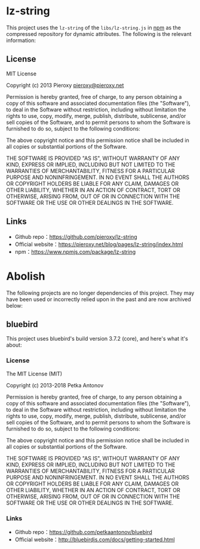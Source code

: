 # lz-string
This project uses the `lz-string` of the `libs/lz-string.js` in [npm](https://www.npmjs.com/package/lz-string) as the compressed repository for dynamic attributes. The following is the relevant information:
## License
MIT License

Copyright (c) 2013 Pieroxy pieroxy@pieroxy.net

Permission is hereby granted, free of charge, to any person obtaining a copy of this software and associated documentation files (the "Software"), to deal in the Software without restriction, including without limitation the rights to use, copy, modify, merge, publish, distribute, sublicense, and/or sell copies of the Software, and to permit persons to whom the Software is furnished to do so, subject to the following conditions:

The above copyright notice and this permission notice shall be included in all copies or substantial portions of the Software.

THE SOFTWARE IS PROVIDED "AS IS", WITHOUT WARRANTY OF ANY KIND, EXPRESS OR IMPLIED, INCLUDING BUT NOT LIMITED TO THE WARRANTIES OF MERCHANTABILITY, FITNESS FOR A PARTICULAR PURPOSE AND NONINFRINGEMENT. IN NO EVENT SHALL THE AUTHORS OR COPYRIGHT HOLDERS BE LIABLE FOR ANY CLAIM, DAMAGES OR OTHER LIABILITY, WHETHER IN AN ACTION OF CONTRACT, TORT OR OTHERWISE, ARISING FROM, OUT OF OR IN CONNECTION WITH THE SOFTWARE OR THE USE OR OTHER DEALINGS IN THE SOFTWARE.
## Links
* Github repo：https://github.com/pieroxy/lz-string
* Official website：https://pieroxy.net/blog/pages/lz-string/index.html
* npm：https://www.npmjs.com/package/lz-string
# Abolish
The following projects are no longer dependencies of this project. They may have been used or incorrectly relied upon in the past and are now archived below:
## bluebird
This project uses bluebird's build version 3.7.2 (core), and here's what it's about:
### License
The MIT License (MIT)

Copyright (c) 2013-2018 Petka Antonov

Permission is hereby granted, free of charge, to any person obtaining a copy
of this software and associated documentation files (the "Software"), to deal
in the Software without restriction, including without limitation the rights
to use, copy, modify, merge, publish, distribute, sublicense, and/or sell
copies of the Software, and to permit persons to whom the Software is
furnished to do so, subject to the following conditions:

The above copyright notice and this permission notice shall be included in
all copies or substantial portions of the Software.

THE SOFTWARE IS PROVIDED "AS IS", WITHOUT WARRANTY OF ANY KIND, EXPRESS OR
IMPLIED, INCLUDING BUT NOT LIMITED TO THE WARRANTIES OF MERCHANTABILITY,
FITNESS FOR A PARTICULAR PURPOSE AND NONINFRINGEMENT.  IN NO EVENT SHALL THE
AUTHORS OR COPYRIGHT HOLDERS BE LIABLE FOR ANY CLAIM, DAMAGES OR OTHER
LIABILITY, WHETHER IN AN ACTION OF CONTRACT, TORT OR OTHERWISE, ARISING FROM,
OUT OF OR IN CONNECTION WITH THE SOFTWARE OR THE USE OR OTHER DEALINGS IN
THE SOFTWARE.
### Links
* Github repo：https://github.com/petkaantonov/bluebird
* Official website：http://bluebirdjs.com/docs/getting-started.html